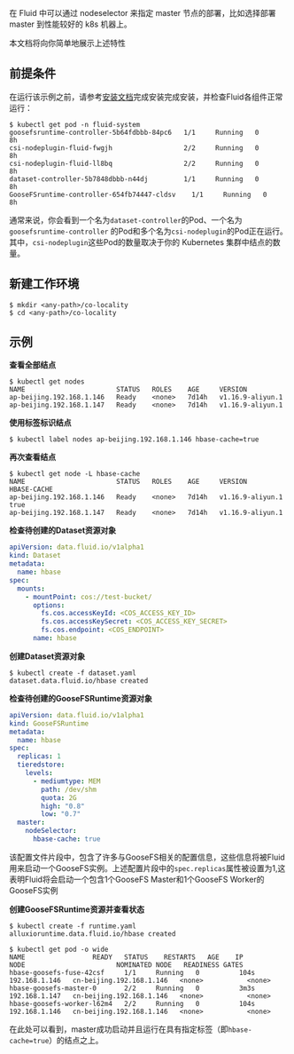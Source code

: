在 Fluid 中可以通过 nodeselector 来指定 master 节点的部署，比如选择部署 master 到性能较好的 k8s 机器上。


本文档将向你简单地展示上述特性
## 前提条件


在运行该示例之前，请参考[安装文档]()完成安装完成安装，并检查Fluid各组件正常运行：


```shell
$ kubectl get pod -n fluid-system
goosefsruntime-controller-5b64fdbbb-84pc6   1/1     Running   0          8h
csi-nodeplugin-fluid-fwgjh                  2/2     Running   0          8h
csi-nodeplugin-fluid-ll8bq                  2/2     Running   0          8h
dataset-controller-5b7848dbbb-n44dj         1/1     Running   0          8h
GooseFSruntime-controller-654fb74447-cldsv    1/1     Running   0          8h
```


通常来说，你会看到一个名为`dataset-controller`的Pod、一个名为 `goosefsruntime-controller` 的Pod和多个名为`csi-nodeplugin`的Pod正在运行。其中，`csi-nodeplugin`这些Pod的数量取决于你的 Kubernetes 集群中结点的数量。
## 新建工作环境


```shell
$ mkdir <any-path>/co-locality
$ cd <any-path>/co-locality
```
## 示例

**查看全部结点**


```shell
$ kubectl get nodes
NAME                       STATUS   ROLES    AGE     VERSION
ap-beijing.192.168.1.146   Ready    <none>   7d14h   v1.16.9-aliyun.1
ap-beijing.192.168.1.147   Ready    <none>   7d14h   v1.16.9-aliyun.1
```


**使用标签标识结点**


```shell
$ kubectl label nodes ap-beijing.192.168.1.146 hbase-cache=true
```


**再次查看结点**


```shell
$ kubectl get node -L hbase-cache
NAME                       STATUS   ROLES    AGE     VERSION            HBASE-CACHE
ap-beijing.192.168.1.146   Ready    <none>   7d14h   v1.16.9-aliyun.1   true
ap-beijing.192.168.1.147   Ready    <none>   7d14h   v1.16.9-aliyun.1
```


**检查待创建的Dataset资源对象**


```yaml
apiVersion: data.fluid.io/v1alpha1
kind: Dataset
metadata:
  name: hbase
spec:
  mounts:
    - mountPoint: cos://test-bucket/
      options:
        fs.cos.accessKeyId: <COS_ACCESS_KEY_ID>
        fs.cos.accessKeySecret: <COS_ACCESS_KEY_SECRET>
        fs.cos.endpoint: <COS_ENDPOINT> 
      name: hbase
```

**创建Dataset资源对象**


```shell
$ kubectl create -f dataset.yaml
dataset.data.fluid.io/hbase created
```


**检查待创建的GooseFSRuntime资源对象**


```yaml
apiVersion: data.fluid.io/v1alpha1
kind: GooseFSRuntime
metadata:
  name: hbase
spec:
  replicas: 1
  tieredstore:
    levels:
      - mediumtype: MEM
        path: /dev/shm
        quota: 2G
        high: "0.8"
        low: "0.7"
  master:
    nodeSelector:
      hbase-cache: true
```


该配置文件片段中，包含了许多与GooseFS相关的配置信息，这些信息将被Fluid用来启动一个GooseFS实例。上述配置片段中的`spec.replicas`属性被设置为1,这表明Fluid将会启动一个包含1个GooseFS Master和1个GooseFS Worker的GooseFS实例

**创建GooseFSRuntime资源并查看状态**


```shell
$ kubectl create -f runtime.yaml
alluxioruntime.data.fluid.io/hbase created

$ kubectl get pod -o wide
NAME                 READY   STATUS    RESTARTS   AGE    IP              NODE                       NOMINATED NODE   READINESS GATES
hbase-goosefs-fuse-42csf     1/1     Running   0          104s   192.168.1.146   cn-beijing.192.168.1.146   <none>           <none>
hbase-goosefs-master-0       2/2     Running   0          3m3s   192.168.1.147   cn-beijing.192.168.1.146   <none>           <none>
hbase-goosefs-worker-l62m4   2/2     Running   0          104s   192.168.1.146   cn-beijing.192.168.1.146   <none>           <none>
```


在此处可以看到，master成功启动并且运行在具有指定标签（即`hbase-cache=true`）的结点之上。
